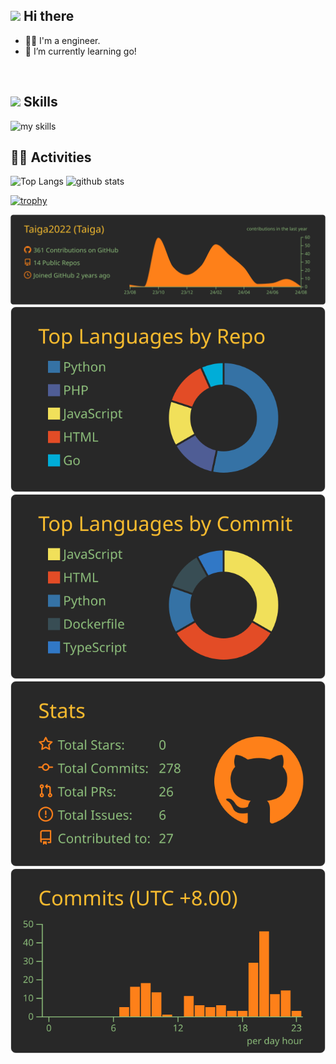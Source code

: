 ## <img src="https://media.giphy.com/media/hvRJCLFzcasrR4ia7z/giphy.gif" width="28"> Hi there

- 🧑‍💻 I'm a engineer.
- 🌱 I’m currently learning go!
<br>

<!--
**Taiga2022/Taiga2022** is a ✨ _special_ ✨ repository because its `README.md` (this file) appears on your GitHub profile.

Here are some ideas to get you started:

- 🔭 I’m currently working on ...
- 🌱 I’m currently learning ...
- 👯 I’m looking to collaborate on ...
- 🤔 I’m looking for help with ...
- 💬 Ask me about ...
- 📫 How to reach me: ...
- 😄 Pronouns: ...
- ⚡ Fun fact: ...
-->

## <img src="https://media0.giphy.com/media/v1.Y2lkPTc5MGI3NjExNTBkMmU4ZG81MmlzeWZ3OTc1YXZubjltY21scnNoZHlzeTF0NWlzNyZlcD12MV9pbnRlcm5hbF9naWZfYnlfaWQmY3Q9cw/3d2yl0QuHpHdYtfwVh/giphy.webp" width="28"> Skills
<img alt="my skills" src="https://skillicons.dev/icons?theme=light&perline=7&i=html,css,js,ts,php,python,go,laravel,react,vue,nuxtjs,graphql,md,docker,aws,git,github,figma,notion" />
<br>

## 🏃‍♀ Activities
<p align="left"> 
  <img alt="Top Langs" height="150px" src="https://github-readme-stats.vercel.app/api/top-langs/?username=Taiga2022&layout=compact&show_icons=true&theme=onedark" />
  <img alt="github stats" height="150px" src="https://github-readme-stats.vercel.app/api?username=Taiga2022&theme=onedark&show_icons=ture" />
</p>

[![trophy](https://github-profile-trophy.vercel.app/?username=Taiga2022&theme=onedark&column=8
)](https://github.com/ryo-ma/github-profile-trophy)

[![](https://raw.githubusercontent.com/Taiga2022/Taiga2022/main/profile-summary-card-output/gruvbox/0-profile-details.svg)](https://github.com/vn7n24fzkq/github-profile-summary-cards)
[![](https://raw.githubusercontent.com/Taiga2022/Taiga2022/main/profile-summary-card-output/gruvbox/1-repos-per-language.svg)](https://github.com/vn7n24fzkq/github-profile-summary-cards) [![](https://raw.githubusercontent.com/Taiga2022/Taiga2022/main/profile-summary-card-output/gruvbox/2-most-commit-language.svg)](https://github.com/vn7n24fzkq/github-profile-summary-cards)
[![](https://raw.githubusercontent.com/Taiga2022/Taiga2022/main/profile-summary-card-output/gruvbox/3-stats.svg)](https://github.com/vn7n24fzkq/github-profile-summary-cards) [![](https://raw.githubusercontent.com/Taiga2022/Taiga2022/main/profile-summary-card-output/gruvbox/4-productive-time.svg)](https://github.com/vn7n24fzkq/github-profile-summary-cards)

